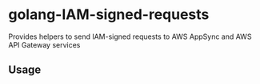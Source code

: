 # golang-IAM-signed-requests

Provides helpers to send IAM-signed requests to AWS AppSync and AWS API Gateway services

## Usage

```go

```
